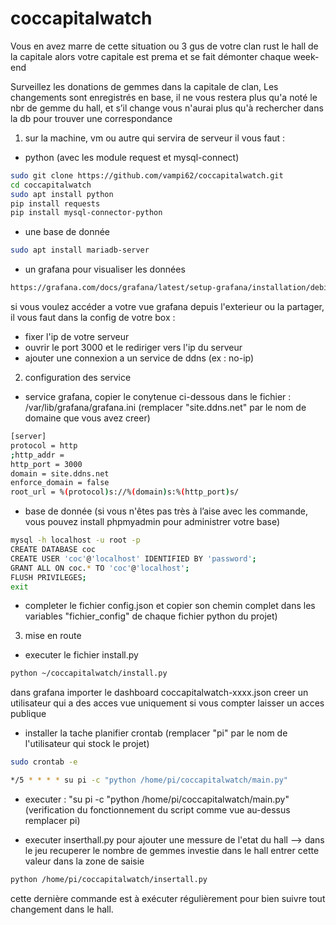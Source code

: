 # coccapitalwatch

Vous en avez marre de cette situation ou 3 gus de votre clan rust le hall de la capitale alors votre capitale est prema et se fait démonter chaque week-end

Surveillez les donations de gemmes dans la capitale de clan,
Les changements sont enregistrés en base, il ne vous restera plus qu'a noté le nbr de gemme du hall, et s’il change vous n'aurai plus qu'à rechercher dans la db pour trouver une correspondance

1) sur la machine, vm ou autre qui servira de serveur il vous faut :
- python (avec les module request et mysql-connect)
```sh
sudo git clone https://github.com/vampi62/coccapitalwatch.git
cd coccapitalwatch
sudo apt install python
pip install requests
pip install mysql-connector-python
```
- une base de donnée
```sh 
sudo apt install mariadb-server
```
- un grafana pour visualiser les données
```sh
https://grafana.com/docs/grafana/latest/setup-grafana/installation/debian/
```

si vous voulez accéder a votre vue grafana depuis l'exterieur ou la partager, il vous faut dans la config de votre box :
- fixer l'ip de votre serveur
- ouvrir le port 3000 et le rediriger vers l'ip du serveur
- ajouter une connexion a un service de ddns (ex : no-ip)

2) configuration des service

- service grafana, copier le conytenue ci-dessous dans le fichier : /var/lib/grafana/grafana.ini
(remplacer "site.ddns.net" par le nom de domaine que vous avez creer)
```sh
[server]
protocol = http
;http_addr =
http_port = 3000
domain = site.ddns.net
enforce_domain = false
root_url = %(protocol)s://%(domain)s:%(http_port)s/
```

- base de donnée
(si vous n'êtes pas très à l’aise avec les commande, vous pouvez install phpmyadmin pour administrer votre base)
```sh
mysql -h localhost -u root -p
CREATE DATABASE coc
CREATE USER 'coc'@'localhost' IDENTIFIED BY 'password';
GRANT ALL ON coc.* TO 'coc'@'localhost';
FLUSH PRIVILEGES;
exit
```

- completer le fichier config.json et copier son chemin complet dans les variables "fichier_config" de chaque fichier python du projet)

3) mise en route
- executer le fichier install.py
```sh
python ~/coccapitalwatch/install.py
```

dans grafana importer le dashboard coccapitalwatch-xxxx.json
creer un utilisateur qui a des acces vue uniquement si vous compter laisser un acces publique

- installer la tache planifier
crontab (remplacer "pi" par le nom de l'utilisateur qui stock le projet)
```sh
sudo crontab -e

*/5 * * * * su pi -c "python /home/pi/coccapitalwatch/main.py"
```
- executer : "su pi -c "python /home/pi/coccapitalwatch/main.py"
(verification du fonctionnement du script comme vue au-dessus remplacer pi)


- executer inserthall.py pour ajouter une messure de l'etat du hall --> dans le jeu recuperer le nombre de gemmes investie dans le hall entrer cette valeur dans la zone de saisie
```sh
python /home/pi/coccapitalwatch/insertall.py
```
cette dernière commande est à exécuter régulièrement pour bien suivre tout changement dans le hall.

